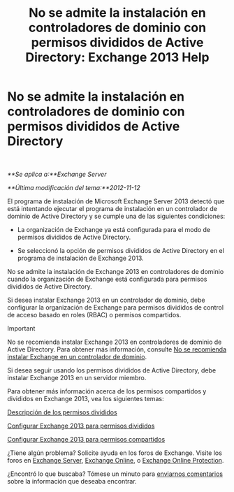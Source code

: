 ﻿---
title: 'No se admite la instalación en controladores de dominio con permisos divididos de Active Directory: Exchange 2013 Help'
TOCTitle: No se admite la instalación en controladores de dominio con permisos divididos de Active Directory
ms:assetid: 977e3758-5e09-40a2-80c1-fe344b1d8a2a
ms:mtpsurl: https://technet.microsoft.com/es-es/library/ms.exch.setupreadiness.installondcinadsplitpermissionmode(v=EXCHG.150)
ms:contentKeyID: 48268471
ms.date: 04/23/2018
mtps_version: v=EXCHG.150
ms.translationtype: HT
---

# No se admite la instalación en controladores de dominio con permisos divididos de Active Directory

 

_**Se aplica a:**Exchange Server_

_**Última modificación del tema:**2012-11-12_

El programa de instalación de Microsoft Exchange Server 2013 detectó que está intentando ejecutar el programa de instalación en un controlador de dominio de Active Directory y se cumple una de las siguientes condiciones:

  - La organización de Exchange ya está configurada para el modo de permisos divididos de Active Directory.

  - Se seleccionó la opción de permisos divididos de Active Directory en el programa de instalación de Exchange 2013.

No se admite la instalación de Exchange 2013 en controladores de dominio cuando la organización de Exchange está configurada para permisos divididos de Active Directory.

Si desea instalar Exchange 2013 en un controlador de dominio, debe configurar la organización de Exchange para permisos divididos de control de acceso basado en roles (RBAC) o permisos compartidos.


> [!IMPORTANT]
> No se recomienda instalar Exchange&nbsp;2013 en controladores de dominio de Active Directory. Para obtener más información, consulte <A href="installing-exchange-on-a-domain-controller-is-not-recommended-exchange-2013-help.md">No se recomienda instalar Exchange en un controlador de dominio</A>.



Si desea seguir usando los permisos divididos de Active Directory, debe instalar Exchange 2013 en un servidor miembro.

Para obtener más información acerca de los permisos compartidos y divididos en Exchange 2013, vea los siguientes temas:

[Descripción de los permisos divididos](understanding-split-permissions-exchange-2013-help.md)

[Configurar Exchange 2013 para permisos divididos](configure-exchange-2013-for-split-permissions-exchange-2013-help.md)

[Configurar Exchange 2013 para permisos compartidos](configure-exchange-2013-for-shared-permissions-exchange-2013-help.md)

¿Tiene algún problema? Solicite ayuda en los foros de Exchange. Visite los foros en [Exchange Server](https://go.microsoft.com/fwlink/p/?linkid=60612), [Exchange Online](https://go.microsoft.com/fwlink/p/?linkid=267542), o [Exchange Online Protection](https://go.microsoft.com/fwlink/p/?linkid=285351).

¿Encontró lo que buscaba? Tómese un minuto para [enviarnos comentarios](mailto:exsetuphelpfeedback@microsoft.com?subject=exchange%202013%20setup%20help%20feedbac) sobre la información que deseaba encontrar.


